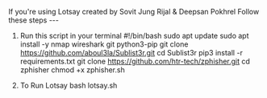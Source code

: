 If you're using Lotsay created by Sovit Jung Rijal & Deepsan Pokhrel
Follow these steps ---

  
  
  1) Run this script in your terminal 
    #!/bin/bash
    sudo apt update
    sudo apt install -y nmap wireshark git python3-pip
    git clone https://github.com/aboul3la/Sublist3r.git
    cd Sublist3r
    pip3 install -r requirements.txt
    git clone https://github.com/htr-tech/zphisher.git
    cd zphisher
    chmod +x zphisher.sh
 






 
 
 2) To Run Lotsay bash lotsay.sh
